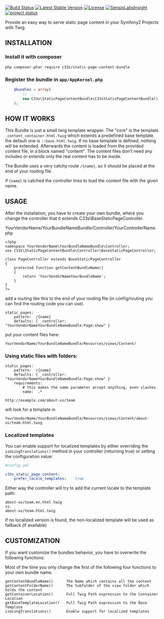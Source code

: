 [![Build Status]](https://travis-ci.org/c33s/StaticPageContentBundle)
[![Latest Stable Version](https://poser.pugx.org/c33s/static-page-content-bundle/v/stable.png)](https://packagist.org/packages/c33s/static-page-content-bundle) [![License](https://poser.pugx.org/c33s/static-page-content-bundle/license.png)](https://packagist.org/packages/c33s/static-page-content-bundle) [![SensioLabsInsight](https://insight.sensiolabs.com/projects/7187788e-a842-4ee6-a2e0-58f4c2809f14/mini.png)](https://insight.sensiolabs.com/projects/7187788e-a842-4ee6-a2e0-58f4c2809f14)
[![project status](http://stillmaintained.com/c33s/StaticPageContentBundle.png)](http://stillmaintained.com/c33s/StaticPageContentBundle)


Provide an easy way to serve static page content in your Symfony2 Projects with
Twig.

## INSTALLATION

### Install it with composer
`php composer.phar require c33s/static-page-content-bundle`


### Register the bundle in ``app/AppKernel.php``

```php
    $bundles = array(
        // ...
        new C33s\StaticPageContentBundle\C33sStaticPageContentBundle(),
    );
```

## HOW IT WORKS

This Bundle is just a small twig template wrapper. The "core" is the template
``_content_container.html.twig`` which extends a predefined base template. the 
default one is ``::base.html.twig``. If no base template is defined, nothing will
be extended.
Afterwards the content is loaded from the provided content file, in a block 
named "content". The content files don't need any includes or extends only the 
real content has to be inside.

The Bundle uses a very catchy route ``/{name}``, so it should be placed at the end of your
routing file.

if ``{name}`` is catched the controller tries to load the content file with the
given name.

## USAGE

After the installation, you have to create your own bundle, where you change the
controller that it extends C33s\BaseStaticPageController.

YourVendorName/YourBundleNameBundle/Controller/YourControllerName.php
```
<?php
namespace YourVendorName\YourBundleNameBundle\Controller;
use C33s\StaticPageContentBundle\Controller\BaseStaticPageController;

class PageController extends BaseStaticPageController
{
    protected function getContentBundleName()
    {
        return 'YourVendorNameYourBundleName';
    }
}
?>
```

add a routing like this to the end of your routing file (in config/routing you can
find the routing code you can use).
```
static_pages:
    pattern:  /{name}
    defaults: { _controller: "YourVendorNameYourBundleNameBundle:Page:show" }
```

put your content files here:
```
YourVendorName/YourBundleNameBundle/Resources/views/Content/
```

### Using static files with folders:

```
static_pages:
    pattern:  /{name}
    defaults: { _controller: "YourVendorNameYourBundleNameBundle:Page:show" }
    requirements:
        # this makes the name parameter accept anything, even slashes
        name:  .*
```

```
http://example.com/about-us/team
```
will look for a template in

```
YourVendorName/YourBundleNameBundle/Resources/views/Content/about-us/team.html.twig
```

### Localized templates

You can enable support for localized templates by either overriding the `isUsingTranslations()` method in your controller
(returning true) or setting the configuration value:

```yml
#config.yml

c33s_static_page_content:
    prefer_locale_templates:    true
```
Either way the controller will try to add the current locale to the template path:

```
about-us/team.en.html.twig
vs.
about-us/team.html.twig
```

If no localized version is found, the non-localized template will be used as fallback (if available)

## CUSTOMIZATION

If you want customize the bundles behavior, you have to overwrite the following
functions:

Most of the time you only change the first of the following four functions to your
own bundle name.

```
getContentBundleName()      The Name which contains all the content
getContentFolderName()      The Subfolder of the view folder which holds the content
getContainerLocation()      Full Twig Path expression to the Container Location
getBaseTemplateLocation()   Full Twig Path expression to the Base Template
isUsingTranslations()       Enable support for localized templates
```
[Build Status]:            https://img.shields.io/travis/c33s/StaticPageContentBundle.svg
